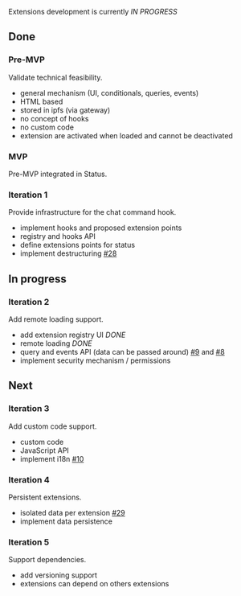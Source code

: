 Extensions development is currently _IN PROGRESS_

## Done

### Pre-MVP

Validate technical feasibility.

* general mechanism (UI, conditionals, queries, events)
* HTML based
* stored in ipfs (via gateway)
* no concept of hooks
* no custom code
* extension are activated when loaded and cannot be deactivated

### MVP

Pre-MVP integrated in Status.


### Iteration 1

Provide infrastructure for the chat command hook.

* implement hooks and proposed extension points
* registry and hooks API
* define extensions points for status
* implement destructuring [#28](https://github.com/status-im/pluto/issues/28)

## In progress

### Iteration 2

Add remote loading support.

* add extension registry UI _DONE_
* remote loading _DONE_
* query and events API (data can be passed around) [#9](https://github.com/status-im/pluto/issues/9) and [#8](https://github.com/status-im/pluto/issues/8)
* implement security mechanism / permissions

## Next

### Iteration 3

Add custom code support.

* custom code
* JavaScript API
* implement i18n [#10](https://github.com/status-im/pluto/issues/10)

### Iteration 4

Persistent extensions.

* isolated data per extension [#29](https://github.com/status-im/pluto/issues/29)
* implement data persistence

### Iteration 5

Support dependencies.

* add versioning support
* extensions can depend on others extensions

